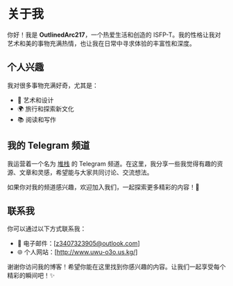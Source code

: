 # 关于我

你好！我是 **OutlinedArc217**，一个热爱生活和创造的 ISFP-T。我的性格让我对艺术和美的事物充满热情，也让我在日常中寻求体验的丰富性和深度。

## 个人兴趣

我对很多事物充满好奇，尤其是：
- 🎨 艺术和设计
- 🌍 旅行和探索新文化
- 📚 阅读和写作

## 我的 Telegram 频道

我运营着一个名为 [堆栈](t.me/libstack) 的 Telegram 频道。在这里，我分享一些我觉得有趣的资源、文章和灵感，希望能与大家共同讨论、交流想法。

如果你对我的频道感兴趣，欢迎加入我们，一起探索更多精彩的内容！💬

## 联系我

你可以通过以下方式联系我：
- 📧 电子邮件：[z3407323905@outlook.com]
- 🌐 个人网站：[http://www.uwu-o3o.us.kg/]

谢谢你访问我的博客！希望你能在这里找到你感兴趣的内容。让我们一起享受每个精彩的瞬间吧！✨

